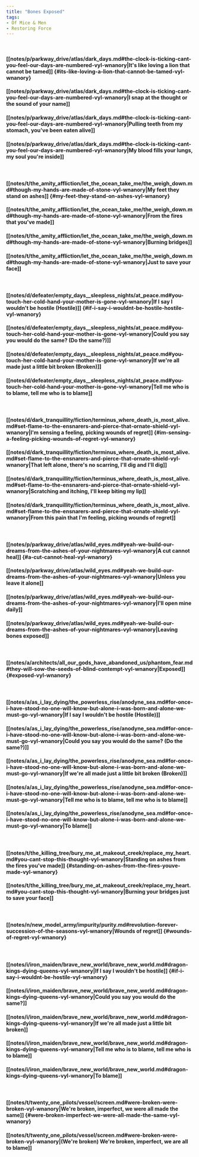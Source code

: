 ```yaml
---
title: "Bones Exposed"
tags:
- Of Mice & Men
- Restoring Force
---
```

&nbsp;
#### [[notes/p/parkway_drive/atlas/dark_days.md#the-clock-is-ticking-cant-you-feel-our-days-are-numbered-vyl-wnanory|It's like loving a lion that cannot be tamed]] {#its-like-loving-a-lion-that-cannot-be-tamed-vyl-wnanory}
#### [[notes/p/parkway_drive/atlas/dark_days.md#the-clock-is-ticking-cant-you-feel-our-days-are-numbered-vyl-wnanory|I snap at the thought or the sound of your name]]
#### [[notes/p/parkway_drive/atlas/dark_days.md#the-clock-is-ticking-cant-you-feel-our-days-are-numbered-vyl-wnanory|Pulling teeth from my stomach, you've been eaten alive]]
#### [[notes/p/parkway_drive/atlas/dark_days.md#the-clock-is-ticking-cant-you-feel-our-days-are-numbered-vyl-wnanory|My blood fills your lungs, my soul you're inside]]
&nbsp;
#### [[notes/t/the_amity_affliction/let_the_ocean_take_me/the_weigh_down.md#though-my-hands-are-made-of-stone-vyl-wnanory|My feet they stand on ashes]] {#my-feet-they-stand-on-ashes-vyl-wnanory}
#### [[notes/t/the_amity_affliction/let_the_ocean_take_me/the_weigh_down.md#though-my-hands-are-made-of-stone-vyl-wnanory|From the fires that you've made]]
#### [[notes/t/the_amity_affliction/let_the_ocean_take_me/the_weigh_down.md#though-my-hands-are-made-of-stone-vyl-wnanory|Burning bridges]]
#### [[notes/t/the_amity_affliction/let_the_ocean_take_me/the_weigh_down.md#though-my-hands-are-made-of-stone-vyl-wnanory|Just to save your face]]
&nbsp;
#### [[notes/d/defeater/empty_days__sleepless_nights/at_peace.md#you-touch-her-cold-hand-your-mother-is-gone-vyl-wnanory|If I say I wouldn't be hostile (Hostile)]] {#if-i-say-i-wouldnt-be-hostile-hostile-vyl-wnanory}
#### [[notes/d/defeater/empty_days__sleepless_nights/at_peace.md#you-touch-her-cold-hand-your-mother-is-gone-vyl-wnanory|Could you say you would do the same? (Do the same?)]]
#### [[notes/d/defeater/empty_days__sleepless_nights/at_peace.md#you-touch-her-cold-hand-your-mother-is-gone-vyl-wnanory|If we're all made just a little bit broken (Broken)]]
#### [[notes/d/defeater/empty_days__sleepless_nights/at_peace.md#you-touch-her-cold-hand-your-mother-is-gone-vyl-wnanory|Tell me who is to blame, tell me who is to blame]]
&nbsp;
#### [[notes/d/dark_tranquillity/fiction/terminus_where_death_is_most_alive.md#set-flame-to-the-ensnarers-and-pierce-that-ornate-shield-vyl-wnanory|I'm sensing a feeling, picking wounds of regret]] {#im-sensing-a-feeling-picking-wounds-of-regret-vyl-wnanory}
#### [[notes/d/dark_tranquillity/fiction/terminus_where_death_is_most_alive.md#set-flame-to-the-ensnarers-and-pierce-that-ornate-shield-vyl-wnanory|That left alone, there's no scarring, I'll dig and I'll dig]]
#### [[notes/d/dark_tranquillity/fiction/terminus_where_death_is_most_alive.md#set-flame-to-the-ensnarers-and-pierce-that-ornate-shield-vyl-wnanory|Scratching and itching, I'll keep biting my lip]]
#### [[notes/d/dark_tranquillity/fiction/terminus_where_death_is_most_alive.md#set-flame-to-the-ensnarers-and-pierce-that-ornate-shield-vyl-wnanory|From this pain that I'm feeling, picking wounds of regret]]
&nbsp;
#### [[notes/p/parkway_drive/atlas/wild_eyes.md#yeah-we-build-our-dreams-from-the-ashes-of-your-nightmares-vyl-wnanory|A cut cannot heal]] {#a-cut-cannot-heal-vyl-wnanory}
#### [[notes/p/parkway_drive/atlas/wild_eyes.md#yeah-we-build-our-dreams-from-the-ashes-of-your-nightmares-vyl-wnanory|Unless you leave it alone]]
#### [[notes/p/parkway_drive/atlas/wild_eyes.md#yeah-we-build-our-dreams-from-the-ashes-of-your-nightmares-vyl-wnanory|I'll open mine daily]]
#### [[notes/p/parkway_drive/atlas/wild_eyes.md#yeah-we-build-our-dreams-from-the-ashes-of-your-nightmares-vyl-wnanory|Leaving bones exposed]]
&nbsp;
#### [[notes/a/architects/all_our_gods_have_abandoned_us/phantom_fear.md#they-will-sow-the-seeds-of-blind-contempt-vyl-wnanory|Exposed]] {#exposed-vyl-wnanory}
&nbsp;
#### [[notes/a/as_i_lay_dying/the_powerless_rise/anodyne_sea.md#for-once-i-have-stood-no-one-will-know-but-alone-i-was-born-and-alone-we-must-go-vyl-wnanory|If I say I wouldn't be hostile (Hostile)]]
#### [[notes/a/as_i_lay_dying/the_powerless_rise/anodyne_sea.md#for-once-i-have-stood-no-one-will-know-but-alone-i-was-born-and-alone-we-must-go-vyl-wnanory|Could you say you would do the same? (Do the same?)]]
#### [[notes/a/as_i_lay_dying/the_powerless_rise/anodyne_sea.md#for-once-i-have-stood-no-one-will-know-but-alone-i-was-born-and-alone-we-must-go-vyl-wnanory|If we're all made just a little bit broken (Broken)]]
#### [[notes/a/as_i_lay_dying/the_powerless_rise/anodyne_sea.md#for-once-i-have-stood-no-one-will-know-but-alone-i-was-born-and-alone-we-must-go-vyl-wnanory|Tell me who is to blame, tell me who is to blame]]
#### [[notes/a/as_i_lay_dying/the_powerless_rise/anodyne_sea.md#for-once-i-have-stood-no-one-will-know-but-alone-i-was-born-and-alone-we-must-go-vyl-wnanory|To blame]]
&nbsp;
#### [[notes/t/the_killing_tree/bury_me_at_makeout_creek/replace_my_heart.md#you-cant-stop-this-thought-vyl-wnanory|Standing on ashes from the fires you've made]] {#standing-on-ashes-from-the-fires-youve-made-vyl-wnanory}
#### [[notes/t/the_killing_tree/bury_me_at_makeout_creek/replace_my_heart.md#you-cant-stop-this-thought-vyl-wnanory|Burning your bridges just to save your face]]
&nbsp;
#### [[notes/n/new_model_army/impurity/purity.md#revolution-forever-succession-of-the-seasons-vyl-wnanory|Wounds of regret]] {#wounds-of-regret-vyl-wnanory}
&nbsp;
#### [[notes/i/iron_maiden/brave_new_world/brave_new_world.md#dragon-kings-dying-queens-vyl-wnanory|If I say I wouldn't be hostile]] {#if-i-say-i-wouldnt-be-hostile-vyl-wnanory}
#### [[notes/i/iron_maiden/brave_new_world/brave_new_world.md#dragon-kings-dying-queens-vyl-wnanory|Could you say you would do the same?]]
#### [[notes/i/iron_maiden/brave_new_world/brave_new_world.md#dragon-kings-dying-queens-vyl-wnanory|If we're all made just a little bit broken]]
#### [[notes/i/iron_maiden/brave_new_world/brave_new_world.md#dragon-kings-dying-queens-vyl-wnanory|Tell me who is to blame, tell me who is to blame]]
#### [[notes/i/iron_maiden/brave_new_world/brave_new_world.md#dragon-kings-dying-queens-vyl-wnanory|To blame]]
&nbsp;
#### [[notes/t/twenty_one_pilots/vessel/screen.md#were-broken-were-broken-vyl-wnanory|We're broken, imperfect, we were all made the same]] {#were-broken-imperfect-we-were-all-made-the-same-vyl-wnanory}
#### [[notes/t/twenty_one_pilots/vessel/screen.md#were-broken-were-broken-vyl-wnanory|(We're broken) We're broken, imperfect, we are all to blame]]

